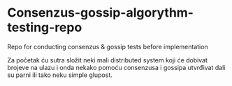 # Consenzus-gossip-algorythm-testing-repo
Repo for conducting consenzus &amp; gossip tests before implementation

 Za početak ću sutra složit neki mali distributed system koji će dobivat brojeve na ulazu i onda nekako pomoću consenzusa i gossipa utvrđivat dali su parni ili tako neku simple glupost.

